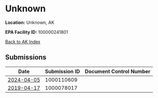 # Unknown

**Location:** Unknown, AK

**EPA Facility ID:** 100000241801

[Back to AK Index](../../index.md)

## Submissions

| Date | Submission ID | Document Control Number |
|------|--------------|-------------------------|
| [2024-04-05](submissions/1000110609.md) | 1000110609 |  |
| [2019-04-17](submissions/1000078017.md) | 1000078017 |  |
